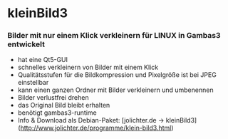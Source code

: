 # kleinBild3
### Bilder mit nur einem Klick verkleinern für LINUX in Gambas3 entwickelt
- hat eine Qt5-GUI
- schnelles verkleinern von Bilder mit einem Klick
- Qualitätsstufen für die Bildkompression und Pixelgröße ist bei JPEG einstellbar
- kann einen ganzen Ordner mit Bilder verkleinern und umbenennen
- Bilder verlustfrei drehen
- das Original Bild bleibt erhalten
- benötigt gambas3-runtime
- Info & Download als Debian-Paket: [jolichter.de -> kleinBild3] (http://www.jolichter.de/programme/klein-bild3.html)
